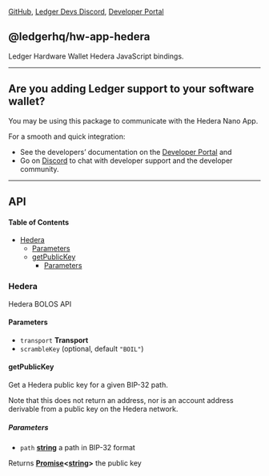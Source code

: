 [GitHub](https://github.com/LedgerHQ/ledger-live/),
[Ledger Devs Discord](https://developers.ledger.com/discord-pro),
[Developer Portal](https://developers.ledger.com/)

## @ledgerhq/hw-app-hedera

Ledger Hardware Wallet Hedera JavaScript bindings.

---

## Are you adding Ledger support to your software wallet?

You may be using this package to communicate with the Hedera Nano App.

For a smooth and quick integration:

- See the developers’ documentation on the [Developer Portal](https://developers.ledger.com/docs/transport/overview/) and
- Go on [Discord](https://developers.ledger.com/discord-pro/) to chat with developer support and the developer community.

---

## API

<!-- Generated by documentation.js. Update this documentation by updating the source code. -->

#### Table of Contents

- [Hedera](#hedera)
  - [Parameters](#parameters)
  - [getPublicKey](#getpublickey)
    - [Parameters](#parameters-1)

### Hedera

Hedera BOLOS API

#### Parameters

- `transport` **Transport**&#x20;
- `scrambleKey` (optional, default `"BOIL"`)

#### getPublicKey

Get a Hedera public key for a given BIP-32 path.

Note that this does not return an address, nor is an account
address derivable from a public key on the Hedera network.

##### Parameters

- `path` **[string](https://developer.mozilla.org/docs/Web/JavaScript/Reference/Global_Objects/String)** a path in BIP-32 format

Returns **[Promise](https://developer.mozilla.org/docs/Web/JavaScript/Reference/Global_Objects/Promise)<[string](https://developer.mozilla.org/docs/Web/JavaScript/Reference/Global_Objects/String)>** the public key
